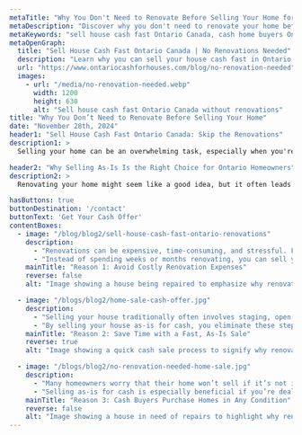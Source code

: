 ```yaml
---
metaTitle: "Why You Don't Need to Renovate Before Selling Your Home for Cash in Ontario"
metaDescription: "Discover why you don't need to renovate your home before selling it for cash in Ontario. Sell house cash fast Ontario Canada without the hassle of costly repairs or upgrades."
metaKeywords: "sell house cash fast Ontario Canada, cash home buyers Ontario, sell house as-is Ontario"
metaOpenGraph:
  title: "Sell House Cash Fast Ontario Canada | No Renovations Needed"
  description: "Learn why you can sell your house cash fast in Ontario Canada without renovations or repairs. Get a fast, hassle-free sale and skip the stress."
  url: "https://www.ontariocashforhouses.com/blog/no-renovation-needed"
  images:
    - url: "/media/no-renovation-needed.webp"
      width: 1200
      height: 630
      alt: "Sell house cash fast Ontario Canada without renovations"
title: "Why You Don’t Need to Renovate Before Selling Your Home"
date: "November 28th, 2024"
header1: "Sell House Cash Fast Ontario Canada: Skip the Renovations"
description1: >
  Selling your home can be an overwhelming task, especially when you're told you need to make costly renovations to attract buyers. The truth is, you **don’t need to renovate your home** before selling it for cash in Ontario, Canada. By selling your home as-is to a cash buyer, you can avoid the stress, expense, and time it takes to make repairs or upgrades. Here's why selling your house without renovating is the smarter choice.

header2: "Why Selling As-Is Is the Right Choice for Ontario Homeowners"
description2: >
  Renovating your home might seem like a good idea, but it often leads to unexpected costs and delays. By selling your home as-is for cash in Ontario, you can skip the renovations and sell your house cash fast. This is an ideal solution for homeowners who want to save time, money, and effort while securing a fair cash offer.

hasButtons: true
buttonDestination: '/contact'
buttonText: 'Get Your Cash Offer'
contentBoxes:
  - image: "/blog/blog2/sell-house-cash-fast-ontario-renovations"
    description: 
      - "Renovations can be expensive, time-consuming, and stressful. From fixing roofs to upgrading kitchens, the costs can quickly add up, and there’s no guarantee you’ll get a return on your investment. Selling your home for cash as-is allows you to avoid these expenses entirely."
      - "Instead of spending weeks or months renovating, you can sell your house cash fast in Ontario Canada and save yourself the headache. Cash buyers are ready to purchase your home in its current condition, no matter its state."
    mainTitle: "Reason 1: Avoid Costly Renovation Expenses"
    reverse: false
    alt: "Image showing a house being repaired to emphasize why renovations aren't necessary to sell house cash fast Ontario Canada"

  - image: "/blogs/blog2/home-sale-cash-offer.jpg"
    description: 
      - "Selling your house traditionally often involves staging, open houses, and extensive cleaning, all of which require effort and time. Renovations add to this stress, delaying your ability to move forward."
      - "By selling your house as-is for cash, you eliminate these steps and enjoy a seamless, fast transaction. Ontario cash buyers specialize in buying homes quickly, saving you weeks or even months of waiting."
    mainTitle: "Reason 2: Save Time with a Fast, As-Is Sale"
    reverse: true
    alt: "Image showing a quick cash sale process to signify why renovations aren't needed to sell house cash fast Ontario Canada"

  - image: "/blogs/blog2/no-renovation-needed-home-sale.jpg"
    description: 
      - "Many homeowners worry that their home won’t sell if it’s not in perfect condition. The reality is that cash buyers in Ontario are looking for homes in any condition. Whether your house has outdated features or needs major repairs, you can sell it for cash without hesitation."
      - "Selling as-is for cash is especially beneficial if you’re dealing with financial challenges, a tight timeline, or simply don’t want the hassle of renovations. Trust Ontario’s cash buyers to provide a fair offer no matter the state of your property."
    mainTitle: "Reason 3: Cash Buyers Purchase Homes in Any Condition"
    reverse: false
    alt: "Image showing a house in need of repairs to highlight why renovations aren't necessary to sell house cash fast Ontario Canada"
---
```

